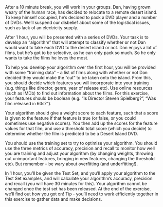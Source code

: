 After a 10 minute break, you will work in your groups. Dan, having grown weary of the human race, has decided to relocate to a remote desert island. To keep himself occupied, he’s decided to pack a DVD player and a number of DVDs. We’ll suspend our disbelief about some of the logistical issues, such as lack of an electricity supply.

After 1 hour, you will be presented with a series of DVDs. Your task is to develop an “algorithm” that will attempt to classify whether or not Dan would want to take each DVD to the desert island or not. Dan enjoys a lot of films, but he’s got to be selective, as he can only pack so much. So he only wants to take the films he loves the most. 

To help you develop your algorithm over the first hour, you will be provided with some “training data” – a list of films along with whether or not Dan decided they would make the “cut” to be taken onto the island. From this, you should decide which features you will incorporate into your training (e.g. things like director, genre, year of release etc). Use online resources (such as IMDb) to find out information about the films. For this exercise, your features should be boolean (e.g. “Is Director Steven Spielberg?”, “Was film released in 60s?”). 

Your algorithm should give a weight score to each feature, such that a score is given to the feature if that feature is true (or false, or you could sometimes use negative scores). You then add up the scores for the feature values for that film, and use a threshold total score (which you decide) to determine whether the film is predicted to be a Desert Island DVD.


You should use the training set to try to optimise your algorithm. You should use the three metrics of accuracy, precision and recall to monitor how well you are training and adjust your algorithm (by changing weights, throwing out unimportant features, bringing in new features, changing the threshold etc). But remember – be wary about overfitting (and underfitting!).

In 1 hour, you’ll be given the Test Set, and you’ll apply your algorithm to the Test Set examples, and will calculate your algorithm’s accuracy, precision and recall (you will have 30 minutes for this). Your algorithm cannot be changed once the test set has been released. At the end of the exercise, we’ll find out how you got on!  Tip - you’ll need to work efficiently together in this exercise to gather data and make decisions.
